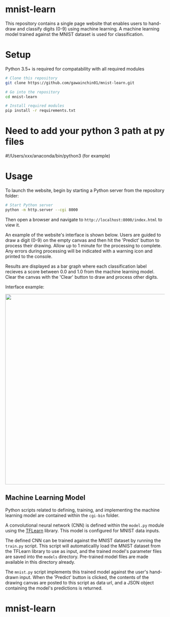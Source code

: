 # mnist-learn
This repository contains a single page website that enables users to hand-draw and classify digits (0-9) using machine learning. A machine learning model trained against the MNIST dataset is used for classification. 

# Setup 
Python 3.5+ is required for compatability with all required modules

```bash
# Clone this repository
git clone https://github.com/gawainchin01/mnist-learn.git

# Go into the repository
cd mnist-learn

# Install required modules
pip install -r requirements.txt
```
# Need to add your python 3 path at py files
#!/Users/xxx/anaconda/bin/python3  (for example)


# Usage
To launch the website, begin by starting a Python server from the repository folder:
```bash
# Start Python server
python -m http.server --cgi 8000
```
Then open a browser and navigate to `http://localhost:8000/index.html` to view it. 

An example of the website's interface is shown below. Users are guided to draw a digit (0-9) on the empty canvas and then hit the 'Predict' button to process their drawing. Allow up to 1 minute for the processing to complete. Any errors during processing will be indicated with a warning icon and printed to the console. 

Results are displayed as a bar graph where each classification label recieves a score between 0.0 and 1.0 from the machine learning model. Clear the canvas with the 'Clear' button to draw and process other digits.  

Interface example: 
<p>
<img src="http://i.imgur.com/fmIa0e5.gif" width="600">
</p>

## Machine Learning Model
Python scripts related to defining, training, and implementing the machine learning model are contained within the `cgi-bin` folder. 

A convolutional neural network (CNN) is defined within the `model.py` module using the [TFLearn](http://tflearn.org/) library. This model is configured for MNIST data inputs. 

The defined CNN can be trained against the MNIST dataset by running the `train.py` script. This script will automaticallly load the MNIST dataset from the TFLearn library to use as input, and the trained model's parameter files are saved into the `models` directory. Pre-trained model files are made available in this directory already.

The `mnist.py` script implements this trained model against the user's hand-drawn input. When the 'Predict' button is clicked, the contents of the drawing canvas are posted to this script as data url, and a JSON object containing the model's predictions is returned. 

# mnist-learn
